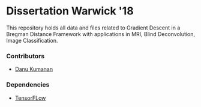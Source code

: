 # Dissertation Warwick '18 #

This repository holds all data and files related to Gradient Descent in a Bregman Distance Framework with applications
in MRI, Blind Deconvolution, Image Classification.

### Contributors
* [Danu Kumanan]()

### Dependencies
* [TensorFLow](https://tensorflow.org/)
